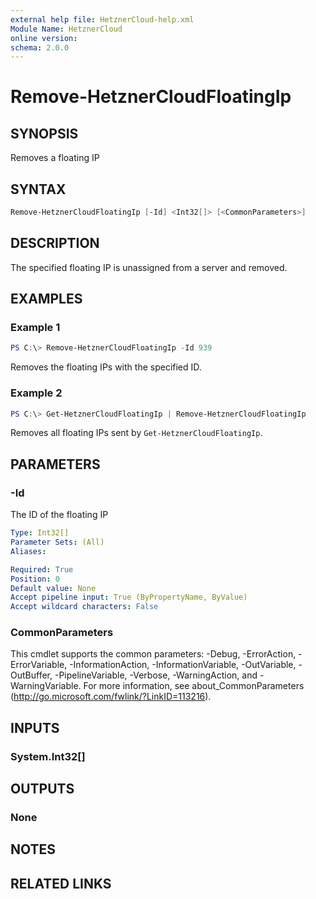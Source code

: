 ```yaml
---
external help file: HetznerCloud-help.xml
Module Name: HetznerCloud
online version:
schema: 2.0.0
---
```

# Remove-HetznerCloudFloatingIp

## SYNOPSIS

Removes a floating IP

## SYNTAX

```powershell
Remove-HetznerCloudFloatingIp [-Id] <Int32[]> [<CommonParameters>]
```

## DESCRIPTION

The specified floating IP is unassigned from a server and removed.

## EXAMPLES

### Example 1

```powershell
PS C:\> Remove-HetznerCloudFloatingIp -Id 939
```

Removes the floating IPs with the specified ID.

### Example 2

```powershell
PS C:\> Get-HetznerCloudFloatingIp | Remove-HetznerCloudFloatingIp
```

Removes all floating IPs sent by `Get-HetznerCloudFloatingIp`.

## PARAMETERS

### -Id

The ID of the floating IP

```yaml
Type: Int32[]
Parameter Sets: (All)
Aliases:

Required: True
Position: 0
Default value: None
Accept pipeline input: True (ByPropertyName, ByValue)
Accept wildcard characters: False
```

### CommonParameters

This cmdlet supports the common parameters: -Debug, -ErrorAction, -ErrorVariable, -InformationAction, -InformationVariable, -OutVariable, -OutBuffer, -PipelineVariable, -Verbose, -WarningAction, and -WarningVariable.
For more information, see about_CommonParameters (http://go.microsoft.com/fwlink/?LinkID=113216).

## INPUTS

### System.Int32[]

## OUTPUTS

### None

## NOTES

## RELATED LINKS
